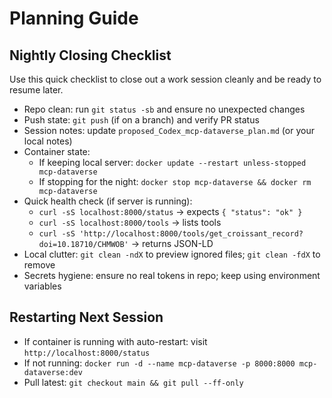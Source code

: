 # Planning Guide

## Nightly Closing Checklist

Use this quick checklist to close out a work session cleanly and be ready to resume later.

- Repo clean: run `git status -sb` and ensure no unexpected changes
- Push state: `git push` (if on a branch) and verify PR status
- Session notes: update `proposed_Codex_mcp-dataverse_plan.md` (or your local notes)
- Container state:
  - If keeping local server: `docker update --restart unless-stopped mcp-dataverse`
  - If stopping for the night: `docker stop mcp-dataverse && docker rm mcp-dataverse`
- Quick health check (if server is running):
  - `curl -sS localhost:8000/status` → expects `{ "status": "ok" }`
  - `curl -sS localhost:8000/tools` → lists tools
  - `curl -sS 'http://localhost:8000/tools/get_croissant_record?doi=10.18710/CHMWOB'` → returns JSON-LD
- Local clutter: `git clean -ndX` to preview ignored files; `git clean -fdX` to remove
- Secrets hygiene: ensure no real tokens in repo; keep using environment variables

## Restarting Next Session

- If container is running with auto-restart: visit `http://localhost:8000/status`
- If not running: `docker run -d --name mcp-dataverse -p 8000:8000 mcp-dataverse:dev`
- Pull latest: `git checkout main && git pull --ff-only`

